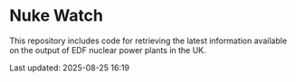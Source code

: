 # Nuke Watch

This repository includes code for retrieving the latest information available on the output of EDF nuclear power plants in the UK.

Last updated: 2025-08-25 16:19